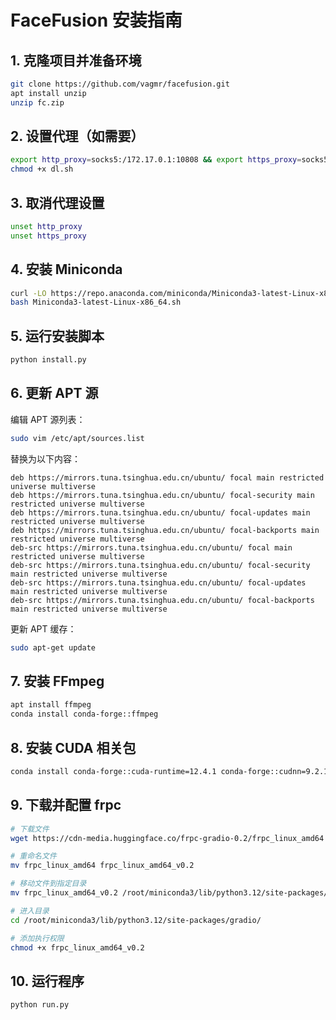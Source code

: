 # FaceFusion 安装指南

## 1. 克隆项目并准备环境

```bash
git clone https://github.com/vagmr/facefusion.git
apt install unzip
unzip fc.zip
```

## 2. 设置代理（如需要）

```bash
export http_proxy=socks5:/172.17.0.1:10808 && export https_proxy=socks5:/172.17.0.1:10808 
chmod +x dl.sh
```

## 3. 取消代理设置

```bash
unset http_proxy  
unset https_proxy
```

## 4. 安装 Miniconda

```bash
curl -LO https://repo.anaconda.com/miniconda/Miniconda3-latest-Linux-x86_64.sh
bash Miniconda3-latest-Linux-x86_64.sh
```

## 5. 运行安装脚本

```bash
python install.py
```

## 6. 更新 APT 源

编辑 APT 源列表：

```bash
sudo vim /etc/apt/sources.list
```

替换为以下内容：

```
deb https://mirrors.tuna.tsinghua.edu.cn/ubuntu/ focal main restricted universe multiverse
deb https://mirrors.tuna.tsinghua.edu.cn/ubuntu/ focal-security main restricted universe multiverse
deb https://mirrors.tuna.tsinghua.edu.cn/ubuntu/ focal-updates main restricted universe multiverse
deb https://mirrors.tuna.tsinghua.edu.cn/ubuntu/ focal-backports main restricted universe multiverse
deb-src https://mirrors.tuna.tsinghua.edu.cn/ubuntu/ focal main restricted universe multiverse
deb-src https://mirrors.tuna.tsinghua.edu.cn/ubuntu/ focal-security main restricted universe multiverse
deb-src https://mirrors.tuna.tsinghua.edu.cn/ubuntu/ focal-updates main restricted universe multiverse
deb-src https://mirrors.tuna.tsinghua.edu.cn/ubuntu/ focal-backports main restricted universe multiverse
```

更新 APT 缓存：

```bash
sudo apt-get update
```

## 7. 安装 FFmpeg

```bash
apt install ffmpeg
conda install conda-forge::ffmpeg
```

## 8. 安装 CUDA 相关包

```bash
conda install conda-forge::cuda-runtime=12.4.1 conda-forge::cudnn=9.2.1.18 conda-forge::gputil=1.4.0
```

## 9. 下载并配置 frpc

```bash
# 下载文件
wget https://cdn-media.huggingface.co/frpc-gradio-0.2/frpc_linux_amd64

# 重命名文件
mv frpc_linux_amd64 frpc_linux_amd64_v0.2

# 移动文件到指定目录
mv frpc_linux_amd64_v0.2 /root/miniconda3/lib/python3.12/site-packages/gradio/

# 进入目录
cd /root/miniconda3/lib/python3.12/site-packages/gradio/

# 添加执行权限
chmod +x frpc_linux_amd64_v0.2
```

## 10. 运行程序

```bash
python run.py
```

